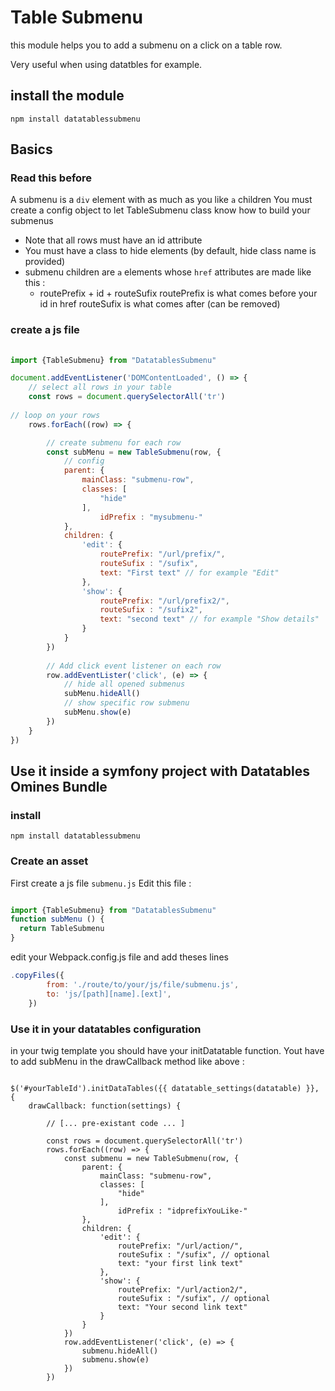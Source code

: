 # Table Submenu
this module helps you to add a submenu on a click on a table row.

Very useful when using datatbles for example.

## install the module
`npm install datatablessubmenu`

## Basics

### Read this before
A submenu is a `div` element with as much as you like `a` children
You must create a config object to let TableSubmenu class know how to build your submenus

- Note that all rows must have an id attribute
- You must have a class to hide elements (by default, hide class name  is provided)
- submenu children are `a` elements whose `href` attributes are made like this :
    * routePrefix + id + routeSufix
    routePrefix is what comes before your id in href
    routeSufix is what comes after (can be removed)
    
### create a js file
```javascript
 
import {TableSubmenu} from "DatatablesSubmenu"

document.addEventListener('DOMContentLoaded', () => {
    // select all rows in your table
    const rows = document.querySelectorAll('tr')
    
// loop on your rows
    rows.forEach((row) => {

        // create submenu for each row
        const subMenu = new TableSubmenu(row, {
            // config
            parent: {
                mainClass: "submenu-row",
                classes: [
                    "hide"
                ],
                    idPrefix : "mysubmenu-"
            },
            children: {
                'edit': {
                    routePrefix: "/url/prefix/",
                    routeSufix : "/sufix",
                    text: "First text" // for example "Edit"
                },
                'show': {
                    routePrefix: "/url/prefix2/",
                    routeSufix : "/sufix2",
                    text: "second text" // for example "Show details"
                }
            }
        })
        
        // Add click event listener on each row
        row.addEventLister('click', (e) => {
            // hide all opened submenus
            subMenu.hideAll()
            // show specific row submenu
            subMenu.show(e)
        })
    }
})
```

## Use it inside a symfony project with Datatables Omines Bundle

### install
`npm install datatablessubmenu`

### Create an asset

First create a js file `submenu.js`
Edit this file :

```javascript

import {TableSubmenu} from "DatatablesSubmenu"
function subMenu () {
  return TableSubmenu
}
```
edit your Webpack.config.js file and add theses lines

```javascript
.copyFiles({
        from: './route/to/your/js/file/submenu.js',
        to: 'js/[path][name].[ext]',
    })

```

### Use it in your datatables configuration
in your twig template you should have your initDatatable function.
Yout have to add subMenu in the drawCallback method like above :

```

$('#yourTableId').initDataTables({{ datatable_settings(datatable) }}, {
    drawCallback: function(settings) {
       
        // [... pre-existant code ... ]
    
        const rows = document.querySelectorAll('tr')
        rows.forEach((row) => {
            const submenu = new TableSubmenu(row, {
                parent: {
                    mainClass: "submenu-row",
                    classes: [
                        "hide"
                    ],
                        idPrefix : "idprefixYouLike-"
                },
                children: {
                    'edit': {
                        routePrefix: "/url/action/",
                        routeSufix : "/sufix", // optional
                        text: "your first link text"
                    },
                    'show': {
                        routePrefix: "/url/action2/",
                        routeSufix : "/sufix", // optional
                        text: "Your second link text"
                    }
                }
            })
            row.addEventListener('click', (e) => {
                submenu.hideAll()
                submenu.show(e)
            })
        })

```
